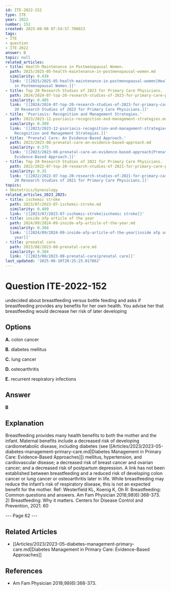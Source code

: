 ```yaml
---
id: ITE-2022-152
type: ITE
year: 2022
number: 152
created: 2025-08-08 07:54:57.706023
tags:
- ITE
- question
- ITE-2022
answer: B
topic: null
related_articles:
- title: Health Maintenance in Postmenopausal Women.
  path: 2025/2025-05-health-maintenance-in-postmenopausal-women.md
  similarity: 0.438
  link: '[[2025/2025-05-health-maintenance-in-postmenopausal-women|Health Maintenance
    in Postmenopausal Women.]]'
- title: Top 20 Research Studies of 2023 for Primary Care Physicians.
  path: 2024/2024-07-top-20-research-studies-of-2023-for-primary-care-physicians.md
  similarity: 0.405
  link: '[[2024/2024-07-top-20-research-studies-of-2023-for-primary-care-physicians|Top
    20 Research Studies of 2023 for Primary Care Physicians.]]'
- title: 'Psoriasis: Recognition and Management Strategies.'
  path: 2023/2023-12-psoriasis-recognition-and-management-strategies.md
  similarity: 0.389
  link: '[[2023/2023-12-psoriasis-recognition-and-management-strategies|Psoriasis:
    Recognition and Management Strategies.]]'
- title: 'Prenatal Care: An Evidence-Based Approach.'
  path: 2023/2023-08-prenatal-care-an-evidence-based-approach.md
  similarity: 0.375
  link: '[[2023/2023-08-prenatal-care-an-evidence-based-approach|Prenatal Care: An
    Evidence-Based Approach.]]'
- title: Top 20 Research Studies of 2021 for Primary Care Physicians.
  path: 2022/2022-07-top-20-research-studies-of-2021-for-primary-care-physicians.md
  similarity: 0.35
  link: '[[2022/2022-07-top-20-research-studies-of-2021-for-primary-care-physicians|Top
    20 Research Studies of 2021 for Primary Care Physicians.]]'
topics:
- Obstetrics/Gynecology
related_articles_2023_2025:
- title: ischemic stroke
  path: 2023/07/2023-07-ischemic-stroke.md
  similarity: 0.409
  link: '[[2023/07/2023-07-ischemic-stroke|ischemic stroke]]'
- title: inside afp article of the year
  path: 2024/09/2024-09-inside-afp-article-of-the-year.md
  similarity: 0.304
  link: '[[2024/09/2024-09-inside-afp-article-of-the-year|inside afp article of the
    year]]'
- title: prenatal care
  path: 2023/08/2023-08-prenatal-care.md
  similarity: 0.304
  link: '[[2023/08/2023-08-prenatal-care|prenatal care]]'
last_updated: '2025-08-10T20:25:25.017862'
---
```


# Question ITE-2022-152

undecided about breastfeeding versus bottle feeding and asks if breastfeeding provides any benefits for her own health. You advise her that breastfeeding would decrease her risk of later developing

## Options

**A.** colon cancer

**B.** diabetes mellitus

**C.** lung cancer

**D.** osteoarthritis

**E.** recurrent respiratory infections

## Answer

**B**

## Explanation

Breastfeeding provides many health benefits to both the mother and the infant. Maternal benefits include
a decreased risk of developing cardiometabolic disease, including diabetes (see [[Articles/2023/2023-05-diabetes-management-primary-care.md|Diabetes Management in Primary Care: Evidence-Based Approaches]]) mellitus, hypertension, and
cardiovascular disease; a decreased risk of breast cancer and ovarian cancer; and a decreased risk of
postpartum depression. A link has not been established between breastfeeding and a reduced risk of
developing colon cancer or lung cancer or osteoarthritis later in life. While breastfeeding may reduce the
infant’s risk of respiratory disease, this is not an expected benefit for the mother.
Ref: Westerfield KL, Koenig K, Oh R: Breastfeeding: Common questions and answers. Am Fam Physician  2018;98(6):368-373.
2) Breastfeeding: Why it matters. Centers for Disease Control and Prevention, 2021.
60

--- Page 62 ---



## Related Articles

- [[Articles/2023/2023-05-diabetes-management-primary-care.md|Diabetes Management in Primary Care: Evidence-Based Approaches]]

## References

- Am Fam Physician  2018;98(6):368-373.
